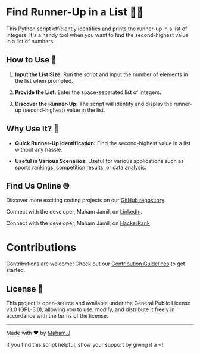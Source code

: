 # Find Runner-Up in a List 🏃‍♂️

This Python script efficiently identifies and prints the runner-up in a list of integers. It's a handy tool when you want to find the second-highest value in a list of numbers.

## How to Use 🚀

1. **Input the List Size:** Run the script and input the number of elements in the list when prompted.

2. **Provide the List:** Enter the space-separated list of integers.

3. **Discover the Runner-Up:** The script will identify and display the runner-up (second-highest) value in the list.

## Why Use It? 🤔

- **Quick Runner-Up Identification:** Find the second-highest value in a list without any hassle.

- **Useful in Various Scenarios:** Useful for various applications such as sports rankings, competition results, or data analysis.

## Find Us Online 🌐

Discover more exciting coding projects on our [GitHub repository](https://github.com/Maham-j).

Connect with the developer, Maham Jamil, on [LinkedIn](https://www.linkedin.com/in/maham-jamil-268584267).

Connect with the developer, Maham Jamil, on [HackerRank](https://www.hackerrank.com/maham_jamil)

# Contributions

Contributions are welcome! Check out our [Contribution Guidelines](CONTRIBUTING.md) to get started.


## License 📜

This project is open-source and available under the General Public License v3.0 (GPL-3.0), allowing you to use, modify, and distribute it freely in accordance with the terms of the license.

---

Made with ❤️ by [Maham.J](https://github.com/Maham-j)

If you find this script helpful, show your support by giving it a ⭐️!
